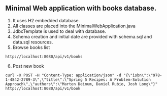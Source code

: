 ## Minimal Web application with books database.

1. It uses H2 embedded database.
2. All classes are placed into the MinimalWebApplication.java
3. JdbcTemplate is used to deal with database.
4. Schema creation and initial date are provided with schema.sql and data.sql resources.
5. Browse books list  
```
http://localhost:8080/api/v1/books
```
6. Post new book
```
curl -X POST -H "Content-Type: application/json" -d "{\"isbn\":\"978-1-4842-2789-3\",\"title\":\"Spring 5 Recipes: A Problem-Solution Approach\",\"authors\":\"Marten Deinum, Daniel Rubio, Josh Long\"}" http://localhost:8080/api/v1/book 
```

